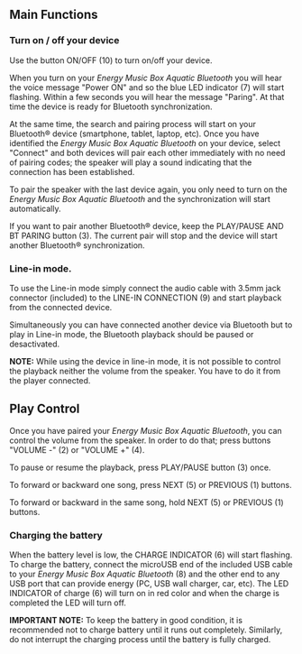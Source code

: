 ## Main Functions

### Turn on / off your device

Use the button ON/OFF (10) to turn on/off your device.

When you turn on your *Energy Music Box Aquatic Bluetooth* you will hear the voice message "Power ON" and so the blue LED indicator (7) will start flashing. Within a few seconds you will hear the message "Paring". At that time the device is ready for Bluetooth synchronization.

At the same time, the search and pairing process will start on your Bluetooth® device (smartphone, tablet, laptop, etc). Once you have identified the *Energy Music Box Aquatic Bluetooth* on your device, select "Connect" and both devices will pair each other immediately with no need of pairing codes; the speaker will play a sound indicating that the connection has been established.

To pair the speaker with the last device again, you only need to turn on the *Energy Music Box Aquatic Bluetooth* and the synchronization will start automatically.

If you want to pair another Bluetooth® device, keep the PLAY/PAUSE AND BT PARING button (3). The current pair will stop and the device will start another Bluetooth® synchronization.

### Line-in mode.

To use the Line-in mode simply connect the audio cable with 3.5mm jack connector (included) to the LINE-IN CONNECTION (9) and start playback from the connected device.

Simultaneously you can have connected another device via Bluetooth but to play in Line-in mode, the Bluetooth playback should be paused or desactivated.

**NOTE:** While using the device in line-in mode, it is not possible to control the playback neither the volume from the speaker. You have to do it from the player connected.

## Play Control

Once you have paired your *Energy Music Box Aquatic Bluetooth*, you can control the volume from the speaker. In order to do that; press buttons "VOLUME -" (2) or "VOLUME +" (4).

To pause or resume the playback, press PLAY/PAUSE button (3) once.

To forward or backward one song, press NEXT (5) or PREVIOUS (1) buttons.

To forward or backward in the same song, hold NEXT (5) or PREVIOUS (1) buttons.

### Charging the battery

When the battery level is low, the CHARGE INDICATOR (6) will start flashing. To charge the battery, connect the microUSB end of the included USB cable to your *Energy Music Box Aquatic Bluetooth* (8) and the other end to any USB port that can provide energy (PC, USB wall charger, car, etc). The LED INDICATOR of charge (6) will turn on in red color and when the charge is completed the LED will turn off.

**IMPORTANT NOTE:** To keep the battery in good condition, it is recommended not to charge battery until it runs out completely. Similarly, do not interrupt the charging process until the battery is fully charged.

